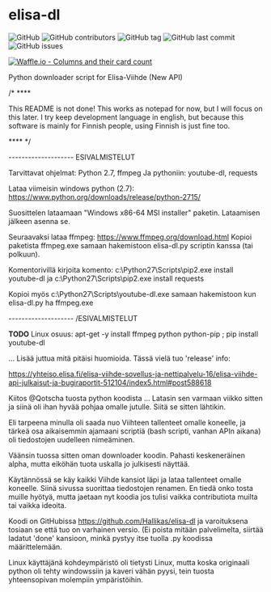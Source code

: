 # elisa-dl

![GitHub](https://img.shields.io/github/license/Hallikas/elisa-dl.svg)
![GitHub contributors](https://img.shields.io/github/contributors/Hallikas/elisa-dl.svg)
![GitHub tag](https://img.shields.io/github/tag/Hallikas/elisa-dl.svg)
![GitHub last commit](https://img.shields.io/github/last-commit/Hallikas/elisa-dl.svg)
![GitHub issues](https://img.shields.io/github/issues-raw/Hallikas/elisa-dl.svg)

[![Waffle.io - Columns and their card count](https://badge.waffle.io/Hallikas/elisa-dl.svg?columns=all)](https://waffle.io/Hallikas/elisa-dl)


Python downloader script for Elisa-Viihde (New API)

/* ****

This README is not done! This works as notepad for now, but I will focus on
this later. I try keep development language in english, but because this
software is mainly for Finnish people, using Finnish is just fine too.

**** */



-------------------- ESIVALMISTELUT

Tarvittavat ohjelmat: Python 2.7, ffmpeg
Ja pythoniin: youtube-dl, requests

Lataa viimeisin windows python (2.7):
https://www.python.org/downloads/release/python-2715/

Suosittelen lataamaan "Windows x86-64 MSI installer" paketin. Lataamisen jälkeen asenna se.

Seuraavaksi lataa ffmpeg:
https://www.ffmpeg.org/download.html
Kopioi paketista ffmpeg.exe samaan hakemistoon elisa-dl.py scriptin kanssa (tai polkuun).

Komentorivillä kirjoita komento:
c:\Python27\Scripts\pip2.exe install youtube-dl
ja
c:\Python27\Scripts\pip2.exe install requests

Kopioi myös c:\Python27\Scripts\youtube-dl.exe samaan hakemistoon kun elisa-dl.py ha ffmpeg.exe

-------------------- /ESIVALMISTELUT

**TODO** Linux osuus:
apt-get -y install ffmpeg python python-pip ; pip install youtube-dl

... Lisää juttua mitä pitäisi huomioida. Tässä vielä tuo 'release' info:

https://yhteiso.elisa.fi/elisa-viihde-sovellus-ja-nettipalvelu-16/elisa-viihde-api-julkaisut-ja-bugiraportit-512104/index5.html#post588618

Kiitos @Qotscha tuosta python koodista ... Latasin sen varmaan viikko sitten ja siinä oli ihan hyvää pohjaa omalle jutulle. Siitä se sitten lähtikin.

Eli tarpeena minulla oli saada nuo Viihteen tallenteet omalle koneelle, ja tärkeä osa aikaisemmin ajamaani scriptiä (bash scripti, vanhan APIn aikana) oli tiedostojen uudelleen nimeäminen.

Väänsin tuossa sitten oman downloader koodin. Pahasti keskeneräinen alpha, mutta eiköhän tuota uskalla jo julkisesti näyttää.

Käytännössä se käy kaikki Viihde kansiot läpi ja lataa tallenteet omalle koneelle. Siinä sivussa suorittaa tiedostojen renamen. En tiedä onko tosta muille hyötyä, mutta jaetaan nyt koodia jos tulisi vaikka contributiota muilta tai vaikka ideoita.

Koodi on GitHubissa https://github.com/Hallikas/elisa-dl ja varoituksena tosiaan se että tuo on varhainen versio. (Ei poista mitään palvelimelta, siirtää ladatut 'done' kansioon, minkä pystyy itse tuolla .py koodissa määrittelemään.

Linux käyttäjänä kohdeympäristö oli tietysti Linux, mutta koska originaali python oli tehty windowssiin ja kaveri vähän pyysi, tein tuosta yhteensopivan molempiin ympäristöihin.
